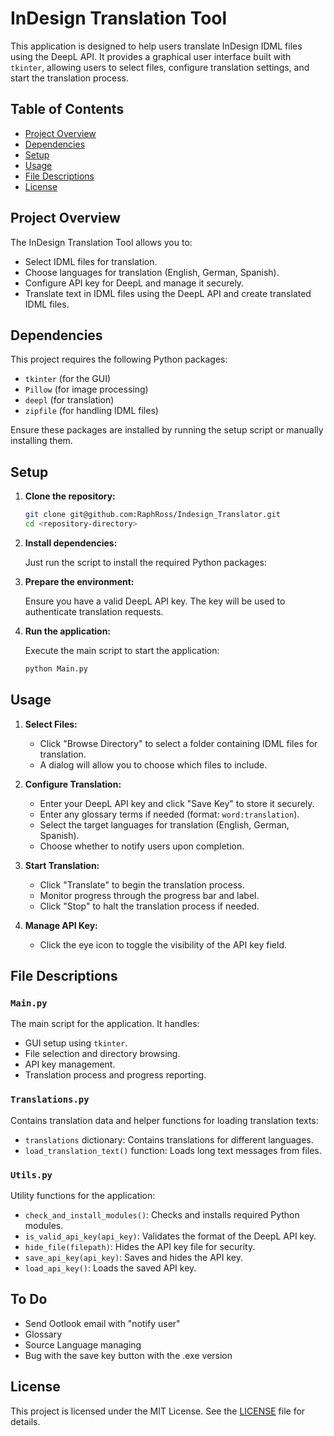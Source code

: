 # InDesign Translation Tool

This application is designed to help users translate InDesign IDML files using the DeepL API. It provides a graphical user interface built with `tkinter`, allowing users to select files, configure translation settings, and start the translation process.

## Table of Contents
- [Project Overview](#project-overview)
- [Dependencies](#dependencies)
- [Setup](#setup)
- [Usage](#usage)
- [File Descriptions](#file-descriptions)
- [License](#license)

## Project Overview

The InDesign Translation Tool allows you to:
- Select IDML files for translation.
- Choose languages for translation (English, German, Spanish).
- Configure API key for DeepL and manage it securely.
- Translate text in IDML files using the DeepL API and create translated IDML files.

## Dependencies

This project requires the following Python packages:
- `tkinter` (for the GUI)
- `Pillow` (for image processing)
- `deepl` (for translation)
- `zipfile` (for handling IDML files)

Ensure these packages are installed by running the setup script or manually installing them.

## Setup

1. **Clone the repository:**

    ```bash
    git clone git@github.com:RaphRoss/Indesign_Translator.git
    cd <repository-directory>
    ```

2. **Install dependencies:**

    Just run the script to install the required Python packages:

3. **Prepare the environment:**

    Ensure you have a valid DeepL API key. The key will be used to authenticate translation requests.

4. **Run the application:**

    Execute the main script to start the application:

    ```bash
    python Main.py
    ```

## Usage

1. **Select Files:**
   - Click "Browse Directory" to select a folder containing IDML files for translation.
   - A dialog will allow you to choose which files to include.

2. **Configure Translation:**
   - Enter your DeepL API key and click "Save Key" to store it securely.
   - Enter any glossary terms if needed (format: `word:translation`).
   - Select the target languages for translation (English, German, Spanish).
   - Choose whether to notify users upon completion.

3. **Start Translation:**
   - Click "Translate" to begin the translation process.
   - Monitor progress through the progress bar and label.
   - Click "Stop" to halt the translation process if needed.

4. **Manage API Key:**
   - Click the eye icon to toggle the visibility of the API key field.

## File Descriptions

### `Main.py`

The main script for the application. It handles:
- GUI setup using `tkinter`.
- File selection and directory browsing.
- API key management.
- Translation process and progress reporting.

### `Translations.py`

Contains translation data and helper functions for loading translation texts:
- `translations` dictionary: Contains translations for different languages.
- `load_translation_text()` function: Loads long text messages from files.

### `Utils.py`

Utility functions for the application:
- `check_and_install_modules()`: Checks and installs required Python modules.
- `is_valid_api_key(api_key)`: Validates the format of the DeepL API key.
- `hide_file(filepath)`: Hides the API key file for security.
- `save_api_key(api_key)`: Saves and hides the API key.
- `load_api_key()`: Loads the saved API key.

## To Do
- Send Ootlook email with "notify user"
- Glossary
- Source Language managing
- Bug with the save key button with the .exe version

## License

This project is licensed under the MIT License. See the [LICENSE](LICENSE) file for details.
